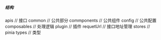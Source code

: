 ##### 结构
apis // 接口
common // 公共部分
commponents // 公共组件
config // 公共配置
composables // 处理逻辑
plugin // 插件
requetUrl // 接口地址管理
stores // pinia
types // 类型
